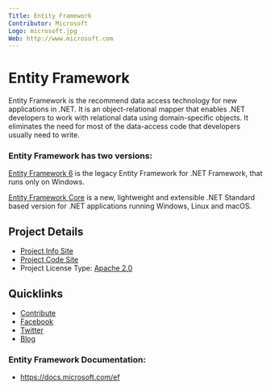 ```yaml
---
Title: Entity Framework
Contributor: Microsoft
Logo: microsoft.jpg
Web: http://www.microsoft.com
---
```

# Entity Framework

Entity Framework is the recommend data access technology for new applications in .NET. It is an object-relational mapper that enables .NET developers to work with relational data using domain-specific objects. It eliminates the need for most of the data-access code that developers usually need to write.

### Entity Framework has two versions: 

[Entity Framework 6](https://github.com/dotnet/ef6) is the legacy Entity Framework for .NET Framework, that runs only on Windows.

[Entity Framework Core](https://github.com/dotnet/efcore) is a new, lightweight and extensible .NET Standard based version for .NET applications running Windows, Linux and macOS.

## Project Details
* [Project Info Site](https://github.com/dotnet/efcore)
* [Project Code Site](https://github.com/dotnet/efcore)
* Project License Type: [Apache 2.0](https://github.com/dotnet/efcore/blob/main/LICENSE.txt)

## Quicklinks

* [Contribute](https://github.com/dotnet/efcore/blob/main/.github/CONTRIBUTING.md)
* [Facebook](https://www.facebook.com/efmagicunicorns) 
* [Twitter](https://twitter.com/efmagicunicorns) 
* [Blog](https://blogs.msdn.microsoft.com/dotnet/tag/entity-framework)

### Entity Framework Documentation:
* https://docs.microsoft.com/ef
